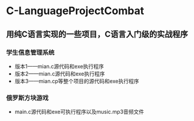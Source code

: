 # C-LanguageProjectCombat

## 用纯C语言实现的一些项目，C语言入门级的实战程序


### 学生信息管理系统
* 版本1——mian.c源代码和exe执行程序
* 版本2——mian.c源代码和exe执行程序
* 版本3——mian.cp等整个项目的源代码和exe执行程序

### 俄罗斯方块游戏
* main.c源代码和exe可执行程序以及music.mp3音频文件

